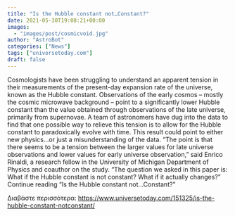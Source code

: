 ```yaml
---
title: "Is the Hubble constant not…Constant?"
date: 2021-05-30T19:08:21+00:00
images:
  - "images/post/cosmicvoid.jpg"
author: "AstroBot"
categories: ["News"]
tags: ["universetoday.com"]
draft: false
---
```


Cosmologists have been struggling to understand an apparent tension in their measurements of the present-day expansion rate of the universe, known as the Hubble constant. Observations of the early cosmos – mostly the cosmic microwave background – point to a significantly lower Hubble constant than the value obtained through observations of the late universe, primarily from supernovae. A team of astronomers have dug into the data to find that one possible way to relieve this tension is to allow for the Hubble constant to paradoxically evolve with time. This result could point to either new physics…or just a misunderstanding of the data. “The point is that there seems to be a tension between the larger values for late universe observations and lower values for early universe observation,” said Enrico Rinaldi, a research fellow in the University of Michigan Department of Physics and coauthor on the study. “The question we asked in this paper is: What if the Hubble constant is not constant? What if it actually changes?” Continue reading “Is the Hubble constant not…Constant?” 

Διαβάστε περισσότερα: https://www.universetoday.com/151325/is-the-hubble-constant-notconstant/
